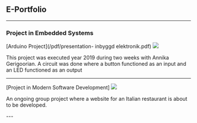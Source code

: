 ## E-Portfolio

---

### Project in Embedded Systems

[Arduino Project](/pdf/presentation- inbyggd elektronik.pdf)
<img src="images/Skärmavbild 2020-03-24 kl. 12.09.30.png?raw=true"/>

<p> This project was executed year 2019 during two weeks with Annika Gerigoorian. A circuit was done where a button 
  functioned as an input and an LED functioned as an output </p>

---
[Project in Modern Software Development]
<img src="Skärmavbild 2020-03-25 kl. 22.03.23.png?raw=true"/>
<p> An ongoing group project where a website for an Italian restaurant is about to be developed. </p>
---
